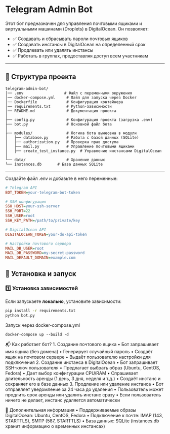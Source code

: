 # Telegram Admin Bot

Этот бот предназначен для управления почтовыми ящиками и виртуальными машинами (Droplets) в DigitalOcean. Он позволяет:
- ✅ Создавать и сбрасывать пароли почтовых ящиков
- ✅ Создавать инстансы в DigitalOcean на определенный срок
- ✅ Продлевать или удалять инстансы
- ✅ Работать в группах, предоставляя доступ всем участникам

---

## 📂 **Структура проекта**
```
telegram-admin-bot/
│── .env                  # Файл с переменными окружения
│── docker-compose.yml     # Файл для запуска через Docker
│── Dockerfile             # Конфигурация контейнера
│── requirements.txt       # Python-зависимости
│── README.md              # Документация проекта
│
├── config.py              # Конфигурация проекта (загрузка .env)
├── bot.py                 # Основной файл бота
│
├── modules/               # Логика бота вынесена в модули
│   ├── database.py        # Работа с базой данных (SQLite)
│   ├── authorization.py   # Проверка прав доступа
│   ├── mail.py            # Управление почтовыми ящиками
│   ├── create_test_instance.py  # Управление инстансами DigitalOcean
│
└── data/                  # Хранение данных
└── instances.db       # База данных SQLite
```
---

Создайте файл .env и добавьте в него переменные:
```ini
# Telegram API
BOT_TOKEN=your-telegram-bot-token

# SSH конфигурация
SSH_HOST=your-ssh-server
SSH_PORT=22
SSH_USER=root
SSH_KEY_PATH=/path/to/private/key

# DigitalOcean API
DIGITALOCEAN_TOKEN=your-do-api-token

# Настройки почтового сервера
MAIL_DB_USER=root
MAIL_DB_PASSWORD=my-secret-password
MAIL_DEFAULT_DOMAIN=example.com
```



## 🚀 **Установка и запуск**
### **1️⃣ Установка зависимостей**
Если запускаете **локально**, установите зависимости:
```bash
pip install -r requirements.txt
python bot.py
```
Запуск через docker-compose.yml
```
docker-compose up --build -d
```

📬 Как работает бот?
	1.	Создание почтового ящика
	•	Бот запрашивает имя ящика (без домена)
	•	Генерирует случайный пароль
	•	Создаёт ящик на почтовом сервере
	•	Выдаёт пользователю настройки для подключения
	2.	Создание инстанса в DigitalOcean
	•	Бот запрашивает SSH-ключ пользователя
	•	Предлагает выбрать образ (Ubuntu, CentOS, Fedora)
	•	Дает выбор конфигурации CPU/RAM
	•	Спрашивает длительность аренды (1 день, 3 дня, неделя и т.д.)
	•	Создаёт инстанс и сохраняет его в базе данных
	3.	Продление или удаление инстанса
	•	Бот отправляет уведомление за 24 часа до удаления
	•	Пользователь может продлить срок аренды или удалить инстанс сразу
	•	Если пользователь ничего не делает, инстанс удаляется автоматически

📌 Дополнительная информация
	•	Поддерживаемые образы DigitalOcean: Ubuntu, CentOS, Fedora
	•	Подключение к почте: IMAP (143, STARTTLS), SMTP (587, STARTTLS)
	•	База данных: SQLite (instances.db хранит информацию о временных инстансах)